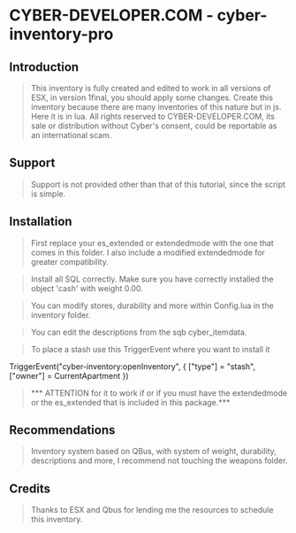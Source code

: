 # CYBER-DEVELOPER.COM - cyber-inventory-pro

## Introduction
> This inventory is fully created and edited to work in all versions of ESX, in version 1final, you should apply some changes.
Create this inventory because there are many inventories of this nature but in js. Here it is in lua.
All rights reserved to CYBER-DEVELOPER.COM, its sale or distribution without Cyber's consent, could be reportable as an international scam.

## Support
> Support is not provided other than that of this tutorial, since the script is simple.


## Installation

> First replace your es_extended or extendedmode with the one that comes in this folder.
I also include a modified extendedmode for greater compatibility.

> Install all SQL correctly. Make sure you have correctly installed the object 'cash' with weight 0.00.

> You can modify stores, durability and more within Config.lua in the inventory folder.

> You can edit the descriptions from the sqb cyber_itemdata.

> To place a stash use this TriggerEvent where you want to install it

TriggerEvent("cyber-inventory:openInventory", {
	["type"] = "stash",
	["owner"] = CurrentApartment
	})


> *** ATTENTION for it to work if or if you must have the extendedmode or the es_extended that is included in this package.***


## Recommendations
> Inventory system based on QBus, with system of weight, durability, descriptions and more, I recommend not touching the weapons folder.




## Credits
> Thanks to ESX and Qbus for lending me the resources to schedule this inventory.
